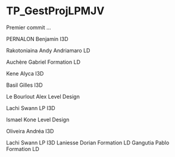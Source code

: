 # TP_GestProjLPMJV



Premier commit ...


PERNALON Benjamin I3D

Rakotoniaina Andy Andriamaro LD

Auchère Gabriel Formation LD

Kene Alyca I3D

Basil Gilles I3D

Le Bourlout Alex Level Design

Lachi Swann LP I3D

Ismael Kone Level Design

Oliveira Andréa I3D

Lachi Swann LP I3D
Laniesse Dorian Formation LD
Gangutia Pablo Formation LD


